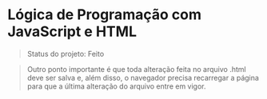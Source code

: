 <h1>Lógica de Programação com JavaScript e HTML</h1>

> Status do projeto: Feito

> Outro ponto importante é que toda alteração feita no arquivo .html
deve ser salva e, além disso, o navegador precisa recarregar a página
para que a última alteração do arquivo entre em vigor.

